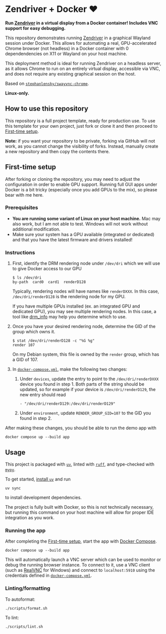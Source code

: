 # Zendriver + Docker ❤️

**Run [Zendriver](https://github.com/stephanlensky/zendriver) in a virtual display from a Docker container! Includes VNC support for easy debugging.**

This repository demonstrates running [Zendriver](https://github.com/stephanlensky/zendriver) in a graphical Wayland session under Docker. This allows for automating a real, GPU-accelerated Chrome browser (not headless) in a Docker container with 0 dependendencies on X11 or Wayland on your host machine.

This deployment method is ideal for running Zendriver on a headless server, as it allows Chrome to run on an entirely virtual display, accessible via VNC, and does not require any existing graphical session on the host.

Based on [`stephanlensky/swayvnc-chrome`](https://github.com/stephanlensky/swayvnc-chrome).

**Linux-only.**

## How to use this repository

This repository is a full project template, ready for production use. To use this template for your own project, just fork or clone it and then proceed to [First-time setup](#first-time-setup).

**Note:** if you want your repository to be private, forking via GitHub will not work, as you cannot change the visibility of forks. Instead, manually create a new repository and then copy the contents there.

## First-time setup

After forking or cloning the repository, you may need to adjust the configuration in order to enable GPU support. Running full GUI apps under Docker is a bit tricky (especially once you add GPUs to the mix), so please bear with me here.

### Prerequisites

- **You are running some variant of Linux on your host machine.** Mac may also work, but I am not able to test. Windows will not work without additional modification.
- Make sure your system has a GPU available (integrated or dedicated) and that you have the latest firmware and drivers installed!

### Instructions

1. First, identify the DRM rendering node under `/dev/dri` which we will use to give Docker access to our GPU

   ```
   $ ls /dev/dri
   by-path  card0  card1  renderD128
   ```

   Typically, rendering nodes will have names like `renderDXXX`. In this case, `/dev/dri/renderD128` is the rendering node for my GPU.

   If you have multiple GPUs installed (ex. an integrated GPU and dedicated GPU), you may see multiple rendering nodes. In this case, a tool like [drm_info](https://gitlab.freedesktop.org/emersion/drm_info) may help you determine which to use.

2. Once you have your desired rendering node, determine the GID of the group which owns it.

   ```
   $ stat /dev/dri/renderD128 -c "%G %g"
   render 107
   ```

   On my Debian system, this file is owned by the `render` group, which has a GID of 107.

3. In [`docker-compose.yml`](https://github.com/stephanlensky/zendriver-docker/blob/main/docker-compose.yml), make the following two changes:

   1. Under `devices`, update the entry to point to the `/dev/dri/renderDXXX` device you found in step 1. Both parts of the string should be updated, so for example if your device is `/dev/dri/renderD129`, the new entry should read

      ```
      - "/dev/dri/renderD129:/dev/dri/renderD129"
      ```

   2. Under `environment`, update `RENDER_GROUP_GID=107` to the GID you found in step 2.

After making these changes, you should be able to run the demo app with

```
docker compose up --build app
```

## Usage

This project is packaged with [`uv`](https://github.com/astral-sh/uv), linted with [`ruff`](https://github.com/astral-sh/ruff), and type-checked with [`mypy`](https://mypy-lang.org/).

To get started, [install `uv`](https://docs.astral.sh/uv/getting-started/installation/) and run

```
uv sync
```

to install development dependencies.

The project is fully built with Docker, so this is not technically necessary, but running this command on your host machine will allow for proper IDE integration as you work.

### Running the app

After completing the [First-time setup](#first-time-setup), start the app with [Docker Compose](https://docs.docker.com/compose/).

```
docker compose up --build app
```

This will automatically launch a VNC server which can be used to monitor or debug the running browser instance. To connect to it, use a VNC client (such as [RealVNC](https://www.realvnc.com/en/connect/download/viewer/) for Windows) and connect to `localhost:5910` using the credentials defined in [`docker-compose.yml`](https://github.com/stephanlensky/zendriver-docker/blob/main/docker-compose.yml).

### Linting/formatting

To autoformat:

```
./scripts/format.sh
```

To lint:

```
./scripts/lint.sh
```
